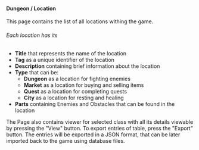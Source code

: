 #### Dungeon / Location

This page contains the list of all locations withing the game. <br>
###### Each location has its
- **Title** that represents the name of the location
- **Tag** as a unique identifier of the location
- **Description** containing brief information about the location
- **Type** that can be:
    * **Dungeon** as a location for fighting enemies
    * **Market** as a location for buying and selling items
    * **Quest** as a location for completing quests
    * **City** as a location for resting and healing
- **Parts** containing Enemies and Obstacles that can be found in the location

The Page also contains viewer for selected class with all its details viewable by pressing the "View" button.
To export entries of table, press the "Export" button.
The entries will be exported in a JSON format, that can be later imported back to the game using database files.

